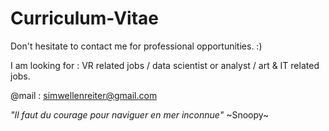 # Curriculum-Vitae

Don't hesitate to contact me for professional opportunities. :)

I am looking for : VR related jobs / data scientist or analyst / art & IT related jobs.

@mail : simwellenreiter@gmail.com


*"Il faut du courage pour naviguer en mer inconnue"*
 ~Snoopy~
